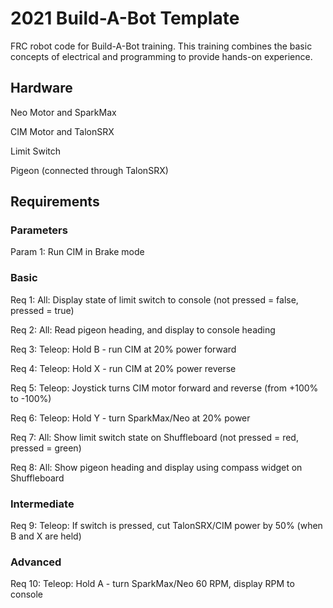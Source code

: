 # 2021 Build-A-Bot Template
 FRC robot code for Build-A-Bot training. This training combines the basic concepts of electrical and programming to provide hands-on experience.
  
 ## Hardware
 Neo Motor and SparkMax
 
 CIM Motor and TalonSRX

 Limit Switch
 
 Pigeon (connected through TalonSRX)
 
 ## Requirements
 
 ### Parameters
 Param 1: Run CIM in Brake mode
 
 ### Basic
 Req 1: All: Display state of limit switch to console (not pressed = false, pressed = true)
 
 Req 2: All: Read pigeon heading, and display to console heading
 
 Req 3: Teleop: Hold B - run CIM at 20% power forward
 
 Req 4: Teleop: Hold X - run CIM at 20% power reverse
 
 Req 5: Teleop: Joystick turns CIM motor forward and reverse (from +100% to -100%)
 
 Req 6: Teleop: Hold Y - turn SparkMax/Neo at 20% power
 
 Req 7: All: Show limit switch state on Shuffleboard (not pressed = red, pressed = green)
 
 Req 8: All: Show pigeon heading and display using compass widget on Shuffleboard
 
 ### Intermediate

 Req 9: Teleop: If switch is pressed, cut TalonSRX/CIM power by 50% (when B and X are held)
 
 ### Advanced
 
 Req 10: Teleop: Hold A - turn SparkMax/Neo 60 RPM, display RPM to console

